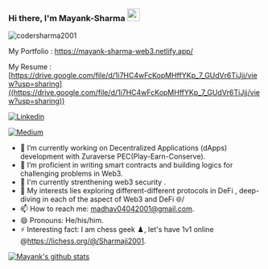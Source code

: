 ### Hi there, I'm **Mayank-Sharma** <img src="https://media.giphy.com/media/hvRJCLFzcasrR4ia7z/giphy.gif" width="25px">

<p align="left"> <img src="https://komarev.com/ghpvc/?username=codersharma2001&label=Views&color=blue&style=plastic" alt="codersharma2001" /> </p>


My Portfolio : https://mayank-sharma-web3.netlify.app/

My Resume : [https://drive.google.com/file/d/1i7HC4wFcKopMHffYKp_7_GUdVr6TiJjj/view?usp=sharing]((https://drive.google.com/file/d/1i7HC4wFcKopMHffYKp_7_GUdVr6TiJjj/view?usp=sharing))

<!-- [![Medium](https://img.shields.io/medium/follow/madhav04042001?style=social)](https://medium.com/@madhav04042001) -->
[![Linkedin](https://img.shields.io/badge/-LinkedIn-blue?style=flat-square&logo=Linkedin&logoColor=white&link=https://www.linkedin.com/in/mayank-sharma-b69375206/)](https://www.linkedin.com/in/mayank-sharma-b69375206/)

[![Medium](https://img.shields.io/badge/-Medium-black?style=flat-square&logo=Medium&logoColor=white&link=https://medium.com/@madhav04042001)](https://medium.com/@madhav04042001)




- 🔭 I’m currently working on Decentralized Applications (dApps) development with Zuraverse PEC(Play-Earn-Conserve).
- 🌱 I’m proficient in writing smart contracts and building logics for challenging problems in Web3.
- 📗 I'm currently strenthening web3 security .
- 💬 My interests lies exploring different-different protocols in DeFi , deep-diving in each of the aspect of Web3 and DeFi 🌐/
- 📫 How to reach me: madhav04042001@gmail.com. 
- 😄 Pronouns: He/his/him. 
- ⚡ Interesting fact: I am chess geek ♟️, let's have 1v1 online @https://lichess.org/@/Sharmaji2001. 


[![Mayank's github stats](https://github-readme-stats.vercel.app/api?username=codersharma2001&theme=merko&show_icons=true)](https://github.com/codersharma2001/github-readme-stats)
